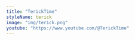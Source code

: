 ```yaml
---
title: "TerickTime"
styleName: terick
image: "img/terick.png"
youtube: "https://www.youtube.com/@TerickTime"
---
```

